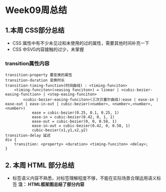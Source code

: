 # Week09周总结
## 1.本周 CSS部分总结
- CSS 属性中有不少未见过和未使用的过的属性，需要其他时间补充一下
- CSS 中SVG内容接触的过少，未掌握
### transition属性内容
```
transition-property 要变换的属性
transition-duration 变换时长
transition-timing-function(时间曲线) : <timing-funciton>
    <timing-funciton>(<easing funciton>) = linear | <cubic-bezier-easing-function> | <step-easing-funciton>
        <cubic-bezier-easing-funciton>(三次贝塞尔曲线):ease | ease-in | ease-out | ease-in-out | cubic-bezier(<number>, <number>,<number>, <number>)
            ease = cubic-bezier(0.25, 0.1, 0.25, 1)
            ease-in = cubic-bezier(0.42, 0, 1, 1)
            ease-out = cubic-bezier(0, 0, 0.58, 1)
            ease-in-out = cubic-bezier(0.42, 0, 0.58, 1)
            cubic-bezier(x1,y1,x2,y2)
transition-delay 延迟
div {
    transition: <property> <duration> <timing-funciton> <delay>;
}
```
## 2. 本周 HTML 部分总结
- 标签语义内容不熟悉，对标签理解程度不够，不能在实际场景合理运用语义标签
    **注： HTML框架图总结了部分内容**

